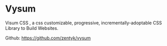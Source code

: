 # Vysum
Visum CSS , a css customizable, progressive, incrementally-adoptable CSS Library to Build Websites.

Github:
https://github.com/zentyk/vysum